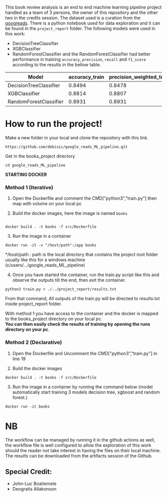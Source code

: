 This book review analysis is an end to end machine learning pipeline project handled as a team of 3 persons, the owner of this repository and the other two in the credits session. The dataset used is a curation from the [googreads](https://www.goodreads.com/). There is a python notebook used for data exploration and it can be found in the `project_report` folder. The following models were used in this work:
- DecisionTreeClassifier
- XGBClassifier
- RandomForestClassifier
and the RandomForestClassifier had better performance in training `accuracy`, `precision`, `recall` and `f1_score` according to the results in the bellow table.


|   Model              |   accuracy_train   |   precision_weighted_train   |   recall_weighted_train   |   f1_weighted_train   |
|----------------------|--------------------|------------------------------|---------------------------|-----------------------|
|DecisionTreeClassifier|     0.8494         |            0.8478            |         0.8494            |          0.8481       |
|XGBClassifier         |     0.8814         |            0.8807            |         0.8814            |          0.8806       |
|RandomForestClassifier|     0.8931         |            0.8931            |         0.8931            |          0.8926       |



# How to run the project!

Make a new folder in your local and clone the repository with this link.

```
https://github.com/debisic/google_reads_ML_pipeline.git
```
Get in the books_project directory

```
cd google_reads_ML_pipeline

```

**STARTING DOCKER**

### Method 1 (Iterative)

1. Open the Dockerfile and comment the CMD["python3","train.py"] then map with volume on your local pc

2. Build the docker images, here the image is named `books`
```

docker build . -t books -f src/Dockerfile

```
3. Run the image in a container

```
docker run -it -v "/host/path":/app books

```

*/host/path : path is the local directory that contains the project root folder usually like this for a windows machine (c/users/.../google_reads_ML_pipeline)<br>

4. Once you have started the container, run the train.py script like this and observe the outputs till the end, then exit the container.


```
python3 train.py > ./../project_report/results.txt

```
From that command, All outputs of the train.py will be directed to results.txt inside project_report folder.

With method 1 you have access to the container and the docker is mapped to the books_project directory on your local pc.<br>
**You can then easily check the results of training by opening the runs directory on your pc**.

### Method 2 (Declarative)
1. Open the Dockerfile and Uncomment the CMD["python3","train.py"] in line 19

2. Build the docker images

```
docker build . -t books -f src/Dockerfile

```
3. Run the image in a container by running the command below (model automatically start training 3 models decision tree, xgboost and random forest.)

```
docker run -it books 

```
# NB
The workflow can be managed by running it in the github actions as well, the workflow file is well configured to allow the exploration of this work should the reader not take interest in having the files on their local machine. The results can be downloaded from the artifacts session of the Github.
## Special Credit:
- John-Luc Boatiemele
- Deogratis Allakonoon